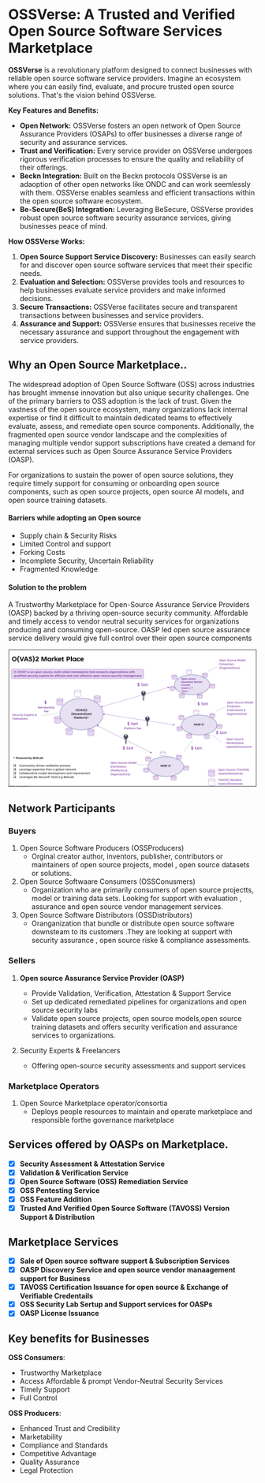 # OSSVerse: A Trusted and Verified Open Source Software Services Marketplace

**OSSVerse** is a revolutionary platform designed to connect businesses with reliable open source software service providers. Imagine an ecosystem where you can easily find, evaluate, and procure trusted open source solutions. That's the vision behind OSSVerse.

**Key Features and Benefits:**

* **Open Network:** OSSVerse fosters an open network of Open Source Assurance Providers (OSAPs) to offer businesses a diverse range of security and assurance services.
* **Trust and Verification:** Every service provider on OSSVerse undergoes rigorous verification processes to ensure the quality and reliability of their offerings.
* **Beckn Integration:** Built on the Beckn protocols OSSVerse is an adaoption of other open networks like ONDC and can work seemlessly with them. OSSVerse enables seamless and efficient transactions within the open source software ecosystem.
* **Be-Secure(BeS) Integration:** Leveraging BeSecure, OSSVerse provides robust open source software security assurance services, giving businesses peace of mind.

**How OSSVerse Works:**

1. **Open Source Support Service Discovery:** Businesses can easily search for and discover open source software services that meet their specific needs.
2. **Evaluation and Selection:** OSSVerse provides tools and resources to help businesses evaluate service providers and make informed decisions.
3. **Secure Transactions:** OSSVerse facilitates secure and transparent transactions between businesses and service providers.
4. **Assurance and Support:** OSSVerse ensures that businesses receive the necessary assurance and support throughout the engagement with service providers.


## Why an Open Source Marketplace..

The widespread adoption of Open Source Software (OSS) across industries has brought immense innovation but also unique security challenges. One of the primary barriers to OSS adoption is the lack of trust. Given the vastness of the open source ecosystem, many organizations lack internal expertise or find it difficult to maintain dedicated teams to effectively evaluate, assess, and remediate open source components. Additionally, the fragmented open source vendor landscape and the complexities of managing multiple vendor support subscriptions have created a demand for external services such as Open Source Assurance Service Providers (OASP).

For organizations to sustain the power of open source solutions, they require timely support for consuming or onboarding open source components, such as open source projects, open source AI models, and open source training datasets.

#### Barriers while adopting an Open source 
- Supply chain & Security Risks​
- Limited Control and support​
- Forking Costs​
- Incomplete Security​, Uncertain Reliability​
- Fragmented Knowledge​

#### Solution to the problem 

A Trustworthy Marketplace for Open-Source Assurance Service Providers (OASP) backed by a thriving open-source security community. Affordable and timely access to vendor neutral security services for organizations producing and consuming open-source. OASP led open source assurance service delivery would give full control over their  open source components

![Marketplace](/docs/assets/images/diagrams/marketplace.png)


## Network Participants

### Buyers 
1. Open Source Software Producers (OSSProducers)
    - Orginal creator author, inventors, publisher, contributors or maintainers  of open source projects, model , open source datasets or solutions.
2. Open Source Softwaare Consumers (OSSConusmers)
    - Organization who are primarily consumers of open source projectts, model or training data sets. Looking for support with evaluation , assurance and open source vendor management services. 
3. Open Source Software Distributors (OSSDistributors)
    - Oranganization that bundle or distribute open source software downsteam to its customers .They are looking at support with security assurance , open source riske & compliance assessments. 

### Sellers
1. **Open source Assurance Service Provider (OASP)**
    - Provide Validation, Verification, Attestation & Support Service
    - Set up dedicated remediated pipelines for organizations and open source security labs
    - Validate open source projects, open source models,open source training datasets and offers security verification and assurance services to organizations.

2. Security Experts & Freelancers
    - Offering open-source security assessments and support services

### Marketplace Operators
1. Open Source Marketplace operator/consortia
    - Deploys people resources to maintain and operate marketplace and responsible forthe governance marketplace

##  Services offered by OASPs on Marketplace.
- [x] **Security Assessment & Attestation Service**
- [x] **Validation & Verification Service**
- [x] **Open Source Software (OSS) Remediation Service**
- [x] **OSS Pentesting Service**
- [x] **OSS Feature Addition**
- [X] **Trusted And Verified Open Source Software (TAVOSS) Version Support & Distribution**

##  Marketplace Services
- [x] **Sale of Open source software support & Subscription Services** 
- [x] **OASP Discovery Service and open source vendor manaagement support for Business**
- [x] **TAVOSS Certification Issuance for open source & Exchange of Verifiable Credentails**
- [x] **OSS Security Lab Sertup and Support services for OASPs**
- [x] **OASP License Issuance**
      
## Key benefits for Businesses

**OSS Consumers**:
- Trustworthy Marketplace
- Access Affordable & prompt Vendor-Neutral Security Services
- Timely Support
- Full Control

**OSS Producers**:
- Enhanced Trust and Credibility
- Marketability
- Compliance and Standards
- Competitive Advantage
- Quality Assurance
- Legal Protection



